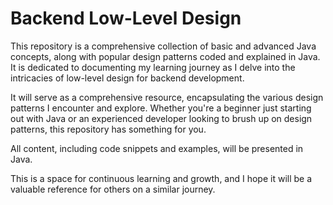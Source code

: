 # Backend Low-Level Design

This repository is a comprehensive collection of basic and advanced Java concepts, along with popular design patterns coded and explained in Java.
It is dedicated to documenting my learning journey as I delve into the intricacies of low-level design for backend development. 

It will serve as a comprehensive resource, encapsulating the various design patterns I encounter and explore. 
Whether you're a beginner just starting out with Java or an experienced developer looking to brush up on design patterns, this repository has something for you.

All content, including code snippets and examples, will be presented in Java. 

This is a space for continuous learning and growth, and I hope it will be a valuable reference for others on a similar journey.